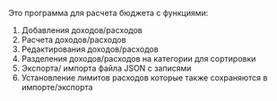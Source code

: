 Это программа для расчета бюджета с функциями:
1. Добавления доходов/расходов
2. Расчета доходов/расходов
3. Редактирования доходов/расходов
4. Разделения доходов/расходов на категории для сортировки
5. Экспорта/ импорта файла JSON с записями
6. Установление лимитов расходов которые также сохраняются в импорте/экспорта